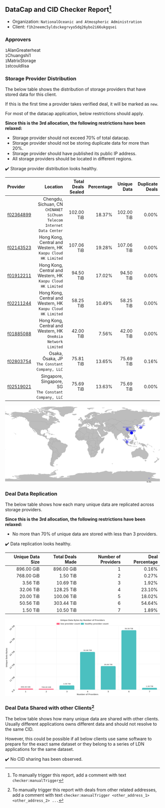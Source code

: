 ## DataCap and CID Checker Report[^1]
 - Organization: `NationalOceanic and Atmospheric Administration`
 - Client: `f1h2neemc5yldsckegrvyo5dq26ybo2i66ukgqsei`
### Approvers
`1`AlanGreaterheat<br/>`1`Chuangshi1<br/>`1`MatrixStorage<br/>`1`stcouldlisa

### Storage Provider Distribution
The below table shows the distribution of storage providers that have stored data for this client.

If this is the first time a provider takes verified deal, it will be marked as `new`.

For most of the datacap application, below restrictions should apply.

**Since this is the 3rd allocation, the following restrictions have been relaxed:**
 - Storage provider should not exceed 70% of total datacap.
 - Storage provider should not be storing duplicate data for more than 20%.
 - Storage provider should have published its public IP address.
 - All storage providers should be located in different regions.

✔️ Storage provider distribution looks healthy.

| Provider                                              |                                                                 Location | Total Deals Sealed | Percentage | Unique Data | Duplicate Deals |
| :---------------------------------------------------- | -----------------------------------------------------------------------: | -----------------: | ---------: | ----------: | --------------: |
| [f02364899](https://filfox.info/en/address/f02364899) | Chengdu, Sichuan, CN<br/>`CHINANET SiChuan Telecom Internet Data Center` |         102.00 TiB |     18.37% |  102.00 TiB |           0.00% |
| [f02143523](https://filfox.info/en/address/f02143523) |          Hong Kong, Central and Western, HK<br/>`Kaopu Cloud HK Limited` |         107.06 TiB |     19.28% |  107.06 TiB |           0.00% |
| [f01912211](https://filfox.info/en/address/f01912211) |          Hong Kong, Central and Western, HK<br/>`Kaopu Cloud HK Limited` |          94.50 TiB |     17.02% |   94.50 TiB |           0.00% |
| [f02211244](https://filfox.info/en/address/f02211244) |          Hong Kong, Central and Western, HK<br/>`Kaopu Cloud HK Limited` |          58.25 TiB |     10.49% |   58.25 TiB |           0.00% |
| [f01885088](https://filfox.info/en/address/f01885088) |         Hong Kong, Central and Western, HK<br/>`OneAsia Network Limited` |          42.00 TiB |      7.56% |   42.00 TiB |           0.00% |
| [f02803754](https://filfox.info/en/address/f02803754) |                         Osaka, Ōsaka, JP<br/>`The Constant Company, LLC` |          75.81 TiB |     13.65% |   75.69 TiB |           0.16% |
| [f02519021](https://filfox.info/en/address/f02519021) |                 Singapore, Singapore, SG<br/>`The Constant Company, LLC` |          75.69 TiB |     13.63% |   75.69 TiB |           0.00% |

<img src="https://raw.githubusercontent.com/data-preservation-programs/filplus-checker-assets/main/filecoin-project/filecoin-plus-large-datasets/issues/2116/1697018552636.png"/>

### Deal Data Replication
The below table shows how each many unique data are replicated across storage providers.


**Since this is the 3rd allocation, the following restrictions have been relaxed:**
- No more than 70% of unique data are stored with less than 3 providers.

✔️ Data replication looks healthy.

| Unique Data Size | Total Deals Made | Number of Providers | Deal Percentage |
| ---------------: | ---------------: | ------------------: | --------------: |
|       896.00 GiB |       896.00 GiB |                   1 |           0.16% |
|       768.00 GiB |         1.50 TiB |                   2 |           0.27% |
|         3.56 TiB |        10.69 TiB |                   3 |           1.92% |
|        32.06 TiB |       128.25 TiB |                   4 |          23.10% |
|        20.00 TiB |       100.06 TiB |                   5 |          18.02% |
|        50.56 TiB |       303.44 TiB |                   6 |          54.64% |
|         1.50 TiB |        10.50 TiB |                   7 |           1.89% |

<img src="https://raw.githubusercontent.com/data-preservation-programs/filplus-checker-assets/main/filecoin-project/filecoin-plus-large-datasets/issues/2116/1697018553700.png"/>

### Deal Data Shared with other Clients[^3]
The below table shows how many unique data are shared with other clients.
Usually different applications owns different data and should not resolve to the same CID.

However, this could be possible if all below clients use same software to prepare for the exact same dataset or they belong to a series of LDN applications for the same dataset.

✔️ No CID sharing has been observed.

[^1]: To manually trigger this report, add a comment with text `checker:manualTrigger`

[^2]: Deals from those addresses are combined into this report as they are specified with `checker:manualTrigger`

[^3]: To manually trigger this report with deals from other related addresses, add a comment with text `checker:manualTrigger <other_address_1> <other_address_2> ...`
